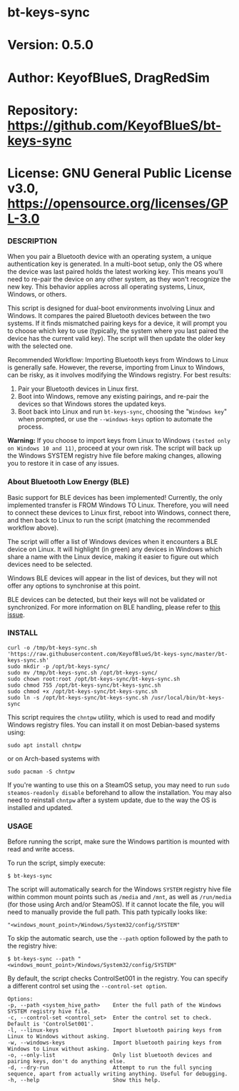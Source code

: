 # bt-keys-sync

# Version:    0.5.0
# Author:     KeyofBlueS, DragRedSim
# Repository: https://github.com/KeyofBlueS/bt-keys-sync
# License:    GNU General Public License v3.0, https://opensource.org/licenses/GPL-3.0

### DESCRIPTION
When you pair a Bluetooth device with an operating system, a unique authentication key is generated. In a multi-boot setup, only the OS where the device was last paired holds the latest working key. This means you'll need to re-pair the device on any other system, as they won't recognize the new key. This behavior applies across all operating systems, Linux, Windows, or others.

This script is designed for dual-boot environments involving Linux and Windows. It compares the paired Bluetooth devices between the two systems. If it finds mismatched pairing keys for a device, it will prompt you to choose which key to use (typically, the system where you last paired the device has the current valid key). The script will then update the older key with the selected one.

Recommended Workflow:
Importing Bluetooth keys from Windows to Linux is generally safe. However, the reverse, importing from Linux to Windows, can be risky, as it involves modifying the Windows registry. For best results:

1. Pair your Bluetooth devices in Linux first.
2. Boot into Windows, remove any existing pairings, and re-pair the devices so that Windows stores the updated keys.
3. Boot back into Linux and run `bt-keys-sync`, choosing the "`Windows key`" when prompted, or use the `--windows-keys` option to automate the process.

**Warning:**
If you choose to import keys from Linux to Windows `(tested only on Windows 10 and 11)`, proceed at your own risk. The script will back up the Windows SYSTEM registry hive file before making changes, allowing you to restore it in case of any issues.

### About Bluetooth Low Energy (BLE)
Basic support for BLE devices has been implemented! Currently, the only implemented transfer is FROM Windows TO Linux. Therefore, you will need to connect these devices to Linux first, reboot into Windows, connect there, and then back to Linux to run the script (matching the recommended workflow above).

The script will offer a list of Windows devices when it encounters a BLE device on Linux. It will highlight (in green) any devices in Windows which share a name with the Linux device, making it easier to figure out which devices need to be selected.

Windows BLE devices will appear in the list of devices, but they will not offer any options to synchronise at this point.

BLE devices can be detected, but their keys will not be validated or synchronized.
For more information on BLE handling, please refer to [this issue](https://github.com/KeyofBlueS/bt-keys-sync/issues/13).

### INSTALL
```
curl -o /tmp/bt-keys-sync.sh 'https://raw.githubusercontent.com/KeyofBlueS/bt-keys-sync/master/bt-keys-sync.sh'
sudo mkdir -p /opt/bt-keys-sync/
sudo mv /tmp/bt-keys-sync.sh /opt/bt-keys-sync/
sudo chown root:root /opt/bt-keys-sync/bt-keys-sync.sh
sudo chmod 755 /opt/bt-keys-sync/bt-keys-sync.sh
sudo chmod +x /opt/bt-keys-sync/bt-keys-sync.sh
sudo ln -s /opt/bt-keys-sync/bt-keys-sync.sh /usr/local/bin/bt-keys-sync
```

This script requires the `chntpw` utility, which is used to read and modify Windows registry files. You can install it on most Debian-based systems using:

`sudo apt install chntpw`

or on Arch-based systems with

`sudo pacman -S chntpw`

If you're wanting to use this on a SteamOS setup, you may need to run `sudo steamos-readonly disable` beforehand to allow the installation. You may also need to reinstall `chntpw` after a system update, due to the way the OS is installed and updated.

### USAGE
Before running the script, make sure the Windows partition is mounted with read and write access.

To run the script, simply execute:

`$ bt-keys-sync`

The script will automatically search for the Windows `SYSTEM` registry hive file within common mount points such as `/media` and `/mnt`, as well as `/run/media` (for those using Arch and/or SteamOS). If it cannot locate the file, you will need to manually provide the full path. This path typically looks like:

`"<windows_mount_point>/Windows/System32/config/SYSTEM"`

To skip the automatic search, use the `--path` option followed by the path to the registry hive:

`$ bt-keys-sync --path "<windows_mount_point>/Windows/System32/config/SYSTEM"`

By default, the script checks ControlSet001 in the registry. You can specify a different control set using the `--control-set option`.

```
Options:
-p, --path <system_hive_path>    Enter the full path of the Windows SYSTEM registry hive file.
-c, --control-set <control_set>  Enter the control set to check. Default is 'ControlSet001'.
-l, --linux-keys                 Import bluetooth pairing keys from Linux to Windows without asking.
-w, --windows-keys               Import bluetooth pairing keys from Windows to Linux without asking.
-o, --only-list                  Only list bluetooth devices and pairing keys, don't do anything else.
-d, --dry-run                    Attempt to run the full syncing sequence, apart from actually writing anything. Useful for debugging.
-h, --help                       Show this help.
```
